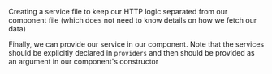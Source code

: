 Creating a service file to keep our HTTP logic separated from our component file (which does not need to know details on how we fetch our data)
<snippet id="http-get-service"/>

Finally, we can provide our service in our component. Note that the services should be explicitly declared in `providers`
and then should be provided as an argument in our component's constructor
<snippet id="http-get-component"/>